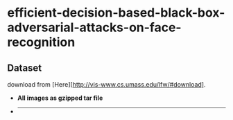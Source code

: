 # efficient-decision-based-black-box-adversarial-attacks-on-face-recognition

## Dataset

download from [Here][http://vis-www.cs.umass.edu/lfw/#download]. 
 - **All images as gzipped tar file**
 - ****
